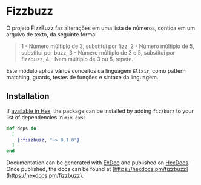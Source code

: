 # Fizzbuzz

O projeto FizzBuzz faz alterações em uma lista de números, contida em um arquivo de texto, da seguinte forma:
> 1 - Número múltiplo de 3, substitui por fizz,
> 2 - Número múltiplo de 5, substitui por buzz,
> 3 - Número múltiplo de 3 e 5, substitui por fizzbuzz,
> 4 - Nem múltiplo de 3 ou 5, repete.

Este módulo aplica vários conceitos da linguagem ```Elixir```, como pattern matching, guards, testes de funções e sintaxe da linguagem.

## Installation

If [available in Hex](https://hex.pm/docs/publish), the package can be installed
by adding `fizzbuzz` to your list of dependencies in `mix.exs`:

```elixir
def deps do
  [
    {:fizzbuzz, "~> 0.1.0"}
  ]
end
```

Documentation can be generated with [ExDoc](https://github.com/elixir-lang/ex_doc)
and published on [HexDocs](https://hexdocs.pm). Once published, the docs can
be found at [https://hexdocs.pm/fizzbuzz](https://hexdocs.pm/fizzbuzz).

